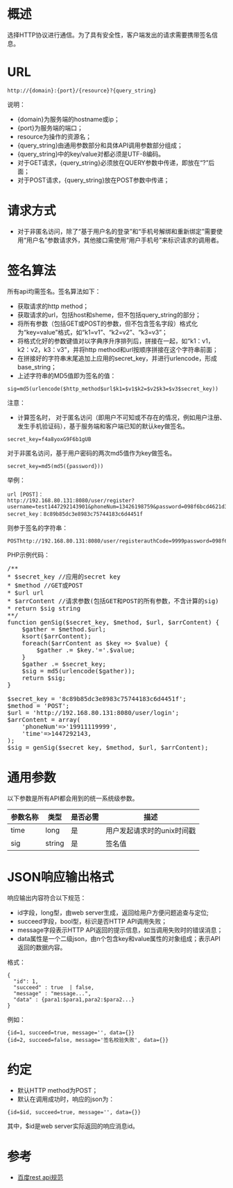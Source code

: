 # 概述
选择HTTP协议进行通信。为了具有安全性，客户端发出的请求需要携带签名信息。
# URL
```
http://{domain}:{port}/{resource}?{query_string}
```

说明：

- {domain}为服务端的hostname或ip；
- {port}为服务端的端口；
- resource为操作的资源名；
- {query_string}由通用参数部分和具体API调用参数部分组成；
- {query_string}中的key/value对都必须是UTF-8编码。
- 对于GET请求，{query_string}必须放在QUERY参数中传递，即放在“?”后面；
- 对于POST请求，{query_string}放在POST参数中传递；

# 请求方式
- 对于非匿名访问，除了“基于用户名的登录”和“手机号解绑和重新绑定”需要使用“用户名”参数请求外，其他接口需使用“用户手机号”来标识请求的调用者。

# 签名算法
所有api均需签名。签名算法如下：

- 获取请求的http method；
- 获取请求的url，包括host和sheme，但不包括query_string的部分；
- 将所有参数（包括GET或POST的参数，但不包含签名字段）格式化为“key=value”格式，如“k1=v1”、“k2=v2”、“k3=v3”；
- 将格式化好的参数键值对以字典序升序排列后，拼接在一起，如“k1：v1，k2：v2，k3：v3”，并将http method和url按顺序拼接在这个字符串前面；
- 在拼接好的字符串末尾追加上应用的secret_key，并进行urlencode，形成base_string；
- 上述字符串的MD5值即为签名的值：

```
sig=md5(urlencode($http_method$url$k1=$v1$k2=$v2$k3=$v3$secret_key))
```

注意：

- 计算签名时，
对于匿名访问（即用户不可知或不存在的情况，例如用户注册、发生手机验证码），基于服务端和客户端已知的默认key做签名。
```
secret_key=f4a8yoxG9F6b1gUB
```

对于非匿名访问，基于用户密码的两次md5值作为key做签名。
```
secret_key=md5(md5({password}))
```

举例：

```
url [POST]：
http://192.168.80.131:8080/user/register?username=test1447292143901&phoneNum=13426198759&password=098f6bcd4621d373cade4e832627b4f6&authCode=9999&time=1447292143902
secret_key：8c89b85dc3e8983c75744183c6d4451f
```

则参于签名的字符串：

```
POSThttp://192.168.80.131:8080/user/registerauthCode=9999password=098f6bcd4621d373cade4e832627b4f6phoneNum=13426198759time=1447292143902username=test14472921439018c89b85dc3e8983c75744183c6d4451f
```

PHP示例代码：

<pre>
/**
* $secret_key //应用的secret key
* $method //GET或POST
* $url url
* $arrContent //请求参数(包括GET和POST的所有参数，不含计算的sig)
* return $sig string
**/
function genSig($secret_key, $method, $url, $arrContent) {
    $gather = $method.$url;
    ksort($arrContent);
    foreach($arrContent as $key => $value) {
        $gather .= $key.'='.$value;
    }   
    $gather .= $secret_key;
    $sig = md5(urlencode($gather));
    return $sig;
}   
 
$secret_key = '8c89b85dc3e8983c75744183c6d4451f';
$method = 'POST';
$url = 'http://192.168.80.131:8080/user/login';
$arrContent = array(
    'phoneNum'=>'19911119999',
    'time'=>1447292143,
);  
$sig = genSig($secret_key, $method, $url, $arrContent);
</pre>

# 通用参数
以下参数是所有API都会用到的统一系统级参数。

| 参数名称	    | 类型	    | 是否必需 | 描述 |
| ------------- | --------- | ------ | ----|
| time          | long      | 是 | 用户发起请求时的unix时间戳 |
| sig           | string    | 是 | 签名值 |
# JSON响应输出格式
响应输出内容符合以下规范：
- id字段，long型，由web server生成，返回给用户方便问题追查与定位;
- succeed字段，bool型，标识是否HTTP API调用失败；
- message字段表示HTTP API返回的提示信息，如当调用失败时的错误消息；
- data属性是一个二级json，由n个包含key和value属性的对象组成；表示API返回的数据内容。

格式：

```
{
  "id": 1,
  "succeed" : true  | false,
  "message" : "message...",
  "data" : {para1:$para1,para2:$para2...}
}
```

例如：

```
{id=1, succeed=true, message='', data={}}
{id=2, succeed=false, message='签名校验失败', data={}}
```

# 约定
- 默认HTTP method为POST；
- 默认在调用成功时，响应的json为：
```
{id=$id, succeed=true, message='', data={}}
```
其中，$id是web server实际返回的响应消息id。

# 参考
- [百度rest api规范](http://developer.baidu.com/wiki/index.php?title=docs/cplat/push/api)
